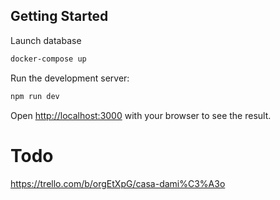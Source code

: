 ## Getting Started

Launch database 

```bash
docker-compose up
```

Run the development server:

```bash
npm run dev
```

Open [http://localhost:3000](http://localhost:3000) with your browser to see the result.

# Todo
https://trello.com/b/orgEtXpG/casa-dami%C3%A3o
